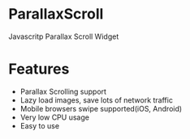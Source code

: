 ParallaxScroll
==============

Javascritp Parallax Scroll Widget

# Features

* Parallax Scrolling support
* Lazy load images, save lots of network traffic
* Mobile browsers swipe supported(iOS, Android)
* Very low CPU usage
* Easy to use
